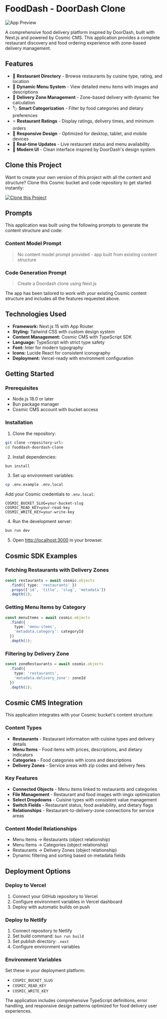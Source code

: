 # FoodDash - DoorDash Clone

![App Preview](https://imgix.cosmicjs.com/e10d63f0-7f14-11f0-8dcc-651091f6a7c0-photo-1513104890138-7c749659a591-1755838807594.jpg?w=1200&h=300&fit=crop&auto=format,compress)

A comprehensive food delivery platform inspired by DoorDash, built with Next.js and powered by Cosmic CMS. This application provides a complete restaurant discovery and food ordering experience with zone-based delivery management.

## Features

- 🏪 **Restaurant Directory** - Browse restaurants by cuisine type, rating, and location
- 🍕 **Dynamic Menu System** - View detailed menu items with images and descriptions  
- 📍 **Delivery Zone Management** - Zone-based delivery with dynamic fee calculation
- 🏷️ **Smart Categorization** - Filter by food categories and dietary preferences
- ⭐ **Restaurant Ratings** - Display ratings, delivery times, and minimum orders
- 📱 **Responsive Design** - Optimized for desktop, tablet, and mobile devices
- 🔄 **Real-time Updates** - Live restaurant status and menu availability
- 🎨 **Modern UI** - Clean interface inspired by DoorDash's design system

## Clone this Project

Want to create your own version of this project with all the content and structure? Clone this Cosmic bucket and code repository to get started instantly:

[![Clone this Project](https://img.shields.io/badge/Clone%20this%20Project-29abe2?style=for-the-badge&logo=cosmic&logoColor=white)](https://app.cosmic-staging.com/projects/new?clone_bucket=68a7f8c277147f09fa10a33f&clone_repository=68a7fac877147f09fa10a367)

## Prompts

This application was built using the following prompts to generate the content structure and code:

### Content Model Prompt

> No content model prompt provided - app built from existing content structure

### Code Generation Prompt

> Create a Doordash clone using Next.js

The app has been tailored to work with your existing Cosmic content structure and includes all the features requested above.

## Technologies Used

- **Framework:** Next.js 15 with App Router
- **Styling:** Tailwind CSS with custom design system
- **Content Management:** Cosmic CMS with TypeScript SDK
- **Language:** TypeScript with strict type safety
- **Font:** Inter for modern typography
- **Icons:** Lucide React for consistent iconography
- **Deployment:** Vercel-ready with environment configuration

## Getting Started

### Prerequisites

- Node.js 18.0 or later
- Bun package manager
- Cosmic CMS account with bucket access

### Installation

1. Clone the repository:
```bash
git clone <repository-url>
cd fooddash-doordash-clone
```

2. Install dependencies:
```bash
bun install
```

3. Set up environment variables:
```bash
cp .env.example .env.local
```

Add your Cosmic credentials to `.env.local`:
```
COSMIC_BUCKET_SLUG=your-bucket-slug
COSMIC_READ_KEY=your-read-key
COSMIC_WRITE_KEY=your-write-key
```

4. Run the development server:
```bash
bun run dev
```

5. Open [http://localhost:3000](http://localhost:3000) in your browser.

## Cosmic SDK Examples

### Fetching Restaurants with Delivery Zones
```typescript
const restaurants = await cosmic.objects
  .find({ type: 'restaurants' })
  .props(['id', 'title', 'slug', 'metadata'])
  .depth(1);
```

### Getting Menu Items by Category
```typescript
const menuItems = await cosmic.objects
  .find({ 
    type: 'menu-items',
    'metadata.category': categoryId
  })
  .depth(1);
```

### Filtering by Delivery Zone
```typescript
const zoneRestaurants = await cosmic.objects
  .find({ 
    type: 'restaurants',
    'metadata.delivery_zone': zoneId
  })
  .depth(1);
```

## Cosmic CMS Integration

This application integrates with your Cosmic bucket's content structure:

### Content Types
- **Restaurants** - Restaurant information with cuisine types and delivery details
- **Menu Items** - Food items with prices, descriptions, and dietary indicators  
- **Categories** - Food categories with icons and descriptions
- **Delivery Zones** - Service areas with zip codes and delivery fees

### Key Features
- **Connected Objects** - Menu items linked to restaurants and categories
- **File Management** - Restaurant and food images with imgix optimization
- **Select Dropdowns** - Cuisine types with consistent value management
- **Switch Fields** - Restaurant status, food availability, and dietary flags
- **Relationships** - Restaurant-to-delivery-zone connections for service areas

### Content Model Relationships
- Menu Items → Restaurants (object relationship)
- Menu Items → Categories (object relationship)  
- Restaurants → Delivery Zones (object relationship)
- Dynamic filtering and sorting based on metadata fields

## Deployment Options

### Deploy to Vercel
1. Connect your GitHub repository to Vercel
2. Configure environment variables in Vercel dashboard
3. Deploy with automatic builds on push

### Deploy to Netlify
1. Connect repository to Netlify
2. Set build command: `bun run build`
3. Set publish directory: `.next`
4. Configure environment variables

### Environment Variables
Set these in your deployment platform:
- `COSMIC_BUCKET_SLUG`
- `COSMIC_READ_KEY` 
- `COSMIC_WRITE_KEY`

The application includes comprehensive TypeScript definitions, error handling, and responsive design patterns optimized for food delivery user experiences.
<!-- README_END -->